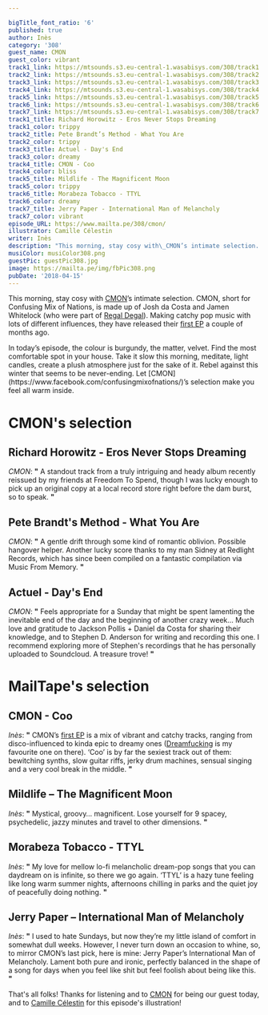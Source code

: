 ```yaml
---

bigTitle_font_ratio: '6'
published: true
author: Inès
category: '308'
guest_name: CMON
guest_color: vibrant
track1_link: https://mtsounds.s3.eu-central-1.wasabisys.com/308/track1.mp3
track2_link: https://mtsounds.s3.eu-central-1.wasabisys.com/308/track2.mp3
track3_link: https://mtsounds.s3.eu-central-1.wasabisys.com/308/track3.mp3
track4_link: https://mtsounds.s3.eu-central-1.wasabisys.com/308/track4.mp3
track5_link: https://mtsounds.s3.eu-central-1.wasabisys.com/308/track5.mp3
track6_link: https://mtsounds.s3.eu-central-1.wasabisys.com/308/track6.mp3
track7_link: https://mtsounds.s3.eu-central-1.wasabisys.com/308/track7.mp3
track1_title: Richard Horowitz - Eros Never Stops Dreaming
track1_color: trippy
track2_title: Pete Brandt’s Method - What You Are
track2_color: trippy
track3_title: Actuel - Day's End
track3_color: dreamy
track4_title: CMON - Coo
track4_color: bliss
track5_title: Mildlife - The Magnificent Moon
track5_color: trippy
track6_title: Morabeza Tobacco - TTYL
track6_color: dreamy
track7_title: Jerry Paper - International Man of Melancholy
track7_color: vibrant
episode_URL: https://www.mailta.pe/308/cmon/
illustrator: Camille Célestin
writer: Inès
description: "This morning, stay cosy with\_CMON’s intimate selection. CMON, short for Confusing Mix of Nations, makes catchy pop music with lots of different influences. Take it slow this morning, meditate, light candles, create a plush atmosphere just for the sake of it. Let\_CMON’s selection make you feel all warm inside."
musiColor: musiColor308.png
guestPic: guestPic308.jpg
image: https://mailta.pe/img/fbPic308.png
pubDate: '2018-04-15'
---
```

This morning, stay cosy with [CMON](https://www.facebook.com/confusingmixofnations/)’s intimate selection. CMON, short for Confusing Mix of Nations, is made up of Josh da Costa and Jamen Whitelock (who were part of [Regal Degal](https://regaldegal.bandcamp.com/)). Making catchy pop music with lots of different influences, they have released their [first EP](https://soundcloud.com/confusingmixofnations/sets/cmon-ep) a couple of months ago.
<p>In today’s episode, the colour is burgundy, the matter, velvet. Find the most comfortable spot in your house. Take it slow this morning, meditate, light candles, create a plush atmosphere just for the sake of it. Rebel against this winter that seems to be never-ending. Let [CMON](https://www.facebook.com/confusingmixofnations/)’s selection make you feel all warm inside.



# CMON's selection


## Richard Horowitz - Eros Never Stops Dreaming
_CMON_: **"** A standout track from a truly intriguing and heady album recently reissued by my friends at Freedom To Spend, though I was lucky enough to pick up an original copy at a local record store right before the dam burst, so to speak. **"** 

## Pete Brandt's Method - What You Are
_CMON_: **"** A gentle drift through some kind of romantic oblivion. Possible hangover helper. Another lucky score thanks to my man Sidney at Redlight Records, which has since been compiled on a fantastic compilation via Music From Memory. **"** 

## Actuel - Day's End
_CMON_: **"** Feels appropriate for a Sunday that might be spent lamenting the inevitable end of the day and the beginning of another crazy week... Much love and gratitude to Jackson Pollis + Daniel da Costa for sharing their knowledge, and to Stephen D. Anderson for writing and recording this one. I recommend exploring more of Stephen's recordings that he has personally uploaded to Soundcloud. A treasure trove! **"** 


# MailTape's selection

## CMON - Coo
_Inès_: **"** CMON’s [first EP](https://soundcloud.com/confusingmixofnations/sets/cmon-ep) is a mix of vibrant and catchy tracks, ranging from disco-influenced to kinda epic to dreamy ones ([Dreamfucking](https://soundcloud.com/confusingmixofnations/dreamfucking) is my favourite one on there). ‘Coo’ is by far the sexiest track out of them: bewitching synths, slow guitar riffs, jerky drum machines, sensual singing and a very cool break in the middle. **"** 

## Mildlife – The Magnificent Moon
_Inès_: **"** Mystical, groovy… magnificent. Lose yourself for 9 spacey, psychedelic, jazzy minutes and travel to other dimensions. **"** 

## Morabeza Tobacco - TTYL
_Inès_: **"** My love for mellow lo-fi melancholic dream-pop songs that you can daydream on is infinite, so there we go again. ‘TTYL’ is a hazy tune feeling like long warm summer nights, afternoons chilling in parks and the quiet joy of peacefully doing nothing. **"** 

## Jerry Paper – International Man of Melancholy
_Inès_: **"** I used to hate Sundays, but now they’re my little island of comfort in somewhat dull weeks. However, I never turn down an occasion to whine, so, to mirror CMON’s last pick, here is mine: Jerry Paper’s International Man of Melancholy. Lament both pure and ironic, perfectly balanced in the shape of a song for days when you feel like shit but feel foolish about being like this. **"** 

That's all folks! Thanks for listening and to [CMON](https://www.facebook.com/confusingmixofnations/) for being our guest today, and to [Camille Célestin](http://bravocamo.studio/) for this episode's illustration!
